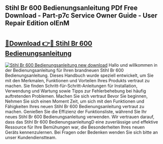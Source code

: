 ## Stihl Br 600 Bedienungsanleitung PDf Free Download - Part-p7c Service Owner Guide - User Repair Edition oIEnM

# <h2><a href="http://df4euv.blite.top/?on=Stihl+Br+600+Bedienungsanleitung">🔗Download 👉🔴 Stihl Br 600 Bedienungsanleitung</a></h2>

[![Stihl Br 600 Bedienungsanleitung new download](https://i.imgur.com/lujVjoI.png)](http://df4euv.blite.top/?on=Stihl+Br+600+Bedienungsanleitung)
Hallo und willkommen in der Bedienungsanleitung für Ihren brandneuen Stihl Br 600 Bedienungsanleitung. Dieses Handbuch wurde speziell entwickelt, um Sie mit den Merkmalen, Funktionen und Vorteilen Ihres Produkts vertraut zu machen. Sie finden Schritt-für-Schritt-Anleitungen für Installation, Verwendung und Wartung sowie Tipps zur Fehlerbehebung bei häufig auftretenden Problemen. Machen Sie sich vertraut Bevor Sie beginnen, Nehmen Sie sich einen Moment Zeit, um sich mit den Funktionen und Fähigkeiten Ihres neuen Stihl Br 600 Bedienungsanleitung vertraut zu machen. Genießen Sie die Effizienz der Funktionsliste, während Sie Ihr neues Stihl Br 600 Bedienungsanleitung verwenden. Wir vertrauen darauf, dass das Stihl Br 600 BedienungsanleitungD eine zuverlässige und effektive Ressource für Ihre Bemühungen war, die Besonderheiten Ihres neuen Geräts kennenzulernen. Bei Fragen oder Bedenken wenden Sie sich bitte an unser Kundendienstteam.
